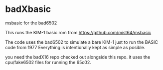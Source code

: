 # badXbasic
msbasic for the bad6502

This runs the KIM-1 basic rom from https://github.com/mist64/msbasic  
  
The code uses the bad6502 to simulate a bare KIM-1 just to run the BASIC code from 1977
Everything is intentionally kept as simple as posible.  

you need the badX16 repo checked out alongside this repo.
it uses the cpu/fake6502 files for running the 65c02.
